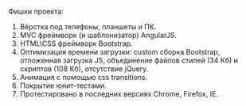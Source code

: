 Фишки проекта:

1. Вёрстка под телефоны, планшеты и ПК.
2. MVC фреймворк (и шаблонизатор) AngularJS.
3. HTML\CSS фреймворк Bootstrap.
4. Оптимизация времени загрузки: custom сборка Bootstrap, отложенная загрузка JS, объединение файлов стилей (34 Кб) и скриптов (108 Кб), отсутствие jQuery.
5. Анимация с помощью css transitions.
6. Покрытие юнит-тестами.
7. Протестировано в последних версиях Chrome, Firefox, IE.